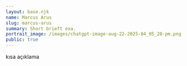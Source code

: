 ```yaml
---
layout: base.njk
name: Marcus Arus
slug: marcus-arus
summary: Short brieft exa.
portrait_image: /images/chatgpt-image-aug-22-2025-04_05_20-pm.png
public: true
---
```

kısa açıklama
